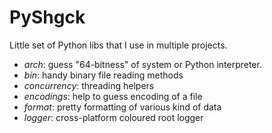 PyShgck
=======

Little set of Python libs that I use in multiple projects.

* *arch*: guess "64-bitness" of system or Python interpreter.
* *bin*: handy binary file reading methods
* *concurrency*: threading helpers
* *encodings*: help to guess encoding of a file
* *format*: pretty formatting of various kind of data
* *logger*: cross-platform coloured root logger
